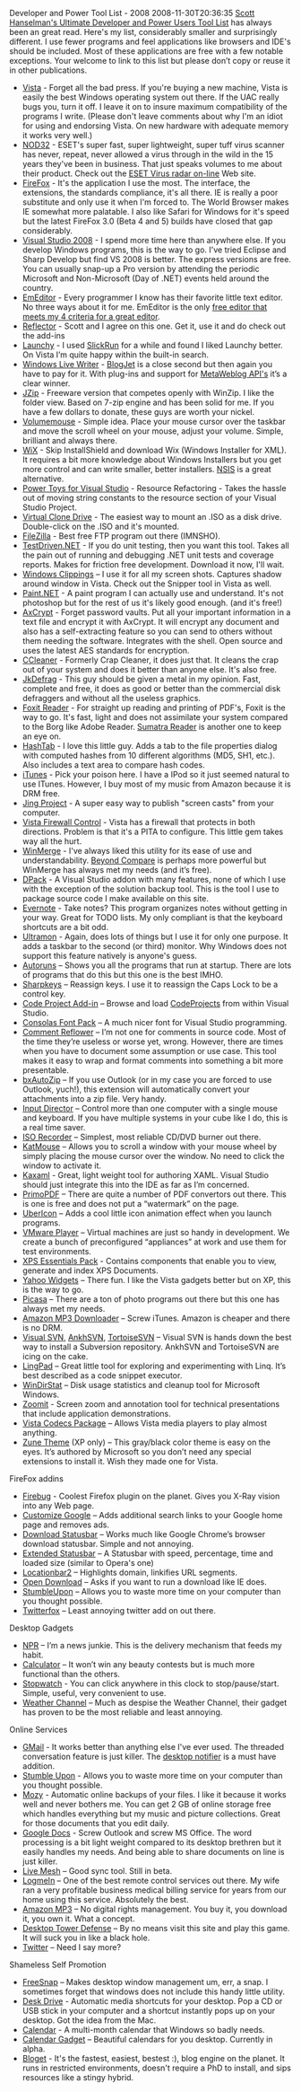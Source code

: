 Developer and Power Tool List - 2008
2008-11-30T20:36:35
[Scott Hanselman's Ultimate Developer and Power Users Tool List](http://www.hanselman.com/blog/ScottHanselmans2007UltimateDeveloperAndPowerUsersToolListForWindows.aspx) has always been an great read. Here's my list, considerably smaller and surprisingly different. I use fewer programs and feel applications like browsers and IDE's should be included. Most of these applications are free with a few notable exceptions. Your welcome to link to this list but please don’t copy or reuse it in other publications.

  * [Vista](http://www.microsoft.com/windows/windows-vista/default.aspx) - Forget all the bad press. If you're buying a new machine, Vista is easily the best Windows operating system out there. If the UAC really bugs you, turn it off. I leave it on to insure maximum compatibility of the programs I write. (Please don't leave comments about why I'm an idiot for using and endorsing Vista. On new hardware with adequate memory it works very well.) 
  * [NOD32](http://www.eset.com/) - ESET's super fast, super lightweight, super tuff virus scanner has never, repeat, never allowed a virus through in the wild in the 15 years they've been in business. That just speaks volumes to me about their product. Check out the [ESET Virus radar on-line](http://www.virus-radar.com/) Web site. 
  * [FireFox](http://getfirefox.com) - It's the application I use the most. The interface, the extensions, the standards compliance, it's all there. IE is really a poor substitute and only use it when I'm forced to. The World Browser makes IE somewhat more palatable. I also like Safari for Windows for it's speed but the latest FireFox 3.0 (Beta 4 and 5) builds have closed that gap considerably. 
  * [Visual Studio 2008](http://www.microsoft.com/express/) - I spend more time here than anywhere else. If you develop Windows programs, this is the way to go. I've tried Eclipse and Sharp Develop but find VS 2008 is better. The express versions are free. You can usually snap-up a Pro version by attending the periodic Microsoft and Non-Microsoft (Day of .NET) events held around the country. 
  * [EmEditor](http://www.download.com/EmEditor-Free/3000-2352_4-10493299.html) - Every programmer I know has their favorite little text editor. No three ways about it for me. EmEditor is the only [free editor that meets my 4 criteria for a great editor](/blog/post/2008/03/30/the-best-free-text-editor). 
  * [Reflector](http://www.red-gate.com/products/reflector/) - Scott and I agree on this one. Get it, use it and do check out the add-ins 
  * [Launchy](http://www.launchy.net/) - I used [SlickRun](http://www.bayden.com/SlickRun/) for a while and found I liked Launchy better. On Vista I’m quite happy within the built-in search. 
  * [Windows Live Writer](http://windowslivewriter.spaces.live.com/) - [BlogJet](http://www.codingrobots.com/blogjet/) is a close second but then again you have to pay for it. With plug-ins and support for [MetaWeblog API's](http://www.xmlrpc.com/metaWeblogApi) it’s a clear winner. 
  * [JZip](http://www.jzip.com/) - Freeware version that competes openly with WinZip. I like the folder view. Based on 7-zip engine and has been solid for me. If you have a few dollars to donate, these guys are worth your nickel. 
  * [Volumemouse](http://www.nirsoft.net/utils/volumouse.html) - Simple idea. Place your mouse cursor over the taskbar and move the scroll wheel on your mouse, adjust your volume. Simple, brilliant and always there. 
  * [WiX](http://wix.sourceforge.net/) - Skip InstallShield and download Wix (Windows Installer for XML). It requires a bit more knowledge about Windows Installers but you get more control and can write smaller, better installers. [NSIS](http://nsis.sourceforge.net/Main_Page) is a great alternative. 
  * [Power Toys for Visual Studio](http://msdn.microsoft.com/en-us/vs2005/aa718340.aspx) - Resource Refactoring - Takes the hassle out of moving string constants to the resource section of your Visual Studio Project. 
  * [Virtual Clone Drive](http://www.slysoft.com/en/virtual-clonedrive.html) - The easiest way to mount an .ISO as a disk drive. Double-click on the .ISO and it's mounted. 
  * [FileZilla](http://filezilla-project.org/) - Best free FTP program out there (IMNSHO). 
  * [TestDriven.NET](http://www.testdriven.net/) - If you do unit testing, then you want this tool. Takes all the pain out of running and debugging .NET unit tests and coverage reports. Makes for friction free development. Download it now, I'll wait. 
  * [Windows Clippings](http://weblogs.asp.net/kennykerr/archive/2005/09/30/426280.aspx) – I use it for all my screen shots. Captures shadow around window in Vista. Check out the Snipper tool in Vista as well. 
  * [Paint.NET](http://www.getpaint.net/) - A paint program I can actually use and understand. It's not photoshop but for the rest of us it's likely good enough. (and it's free!) 
  * [AxCrypt](http://www.axantum.com/AxCrypt/) - Forget password vaults. Put all your important information in a text file and encrypt it with AxCrypt. It will encrypt any document and also has a self-extracting feature so you can send to others without them needing the software. Integrates with the shell. Open source and uses the latest AES standards for encryption. 
  * [CCleaner](http://www.ccleaner.com/) - Formerly Crap Cleaner, it does just that. It cleans the crap out of your system and does it better than anyone else. It's also free. 
  * [JkDefrag](http://www.kessels.com/Jkdefrag/) - This guy should be given a metal in my opinion. Fast, complete and free, it does as good or better than the commercial disk defraggers and without all the useless graphics. 
  * [Foxit Reader](http://www.foxitsoftware.com/pdf/rd_intro.php) - For straight up reading and printing of PDF's, Foxit is the way to go. It's fast, light and does not assimilate your system compared to the Borg like Adobe Reader. [Sumatra Reader](http://blog.kowalczyk.info/software/sumatrapdf/) is another one to keep an eye on. 
  * [HashTab](http://beeblebrox.org/hashtab/) - I love this little guy. Adds a tab to the file properties dialog with computed hashes from 10 different algorithms (MD5, SH1, etc.). Also includes a text area to compare hash codes. 
  * [iTunes](http://www.apple.com/itunes/overview/) - Pick your poison here. I have a IPod so it just seemed natural to use ITunes. However, I buy most of my music from Amazon because it is DRM free. 
  * [Jing Project](http://www.jingproject.com/) - A super easy way to publish "screen casts" from your computer. 
  * [Vista Firewall Control](http://www.sphinx-soft.com/Vista/index.html) - Vista has a firewall that protects in both directions. Problem is that it's a PITA to configure. This little gem takes way all the hurt. 
  * [WinMerge](http://winmerge.org/) - I've always liked this utility for its ease of use and understandability. [Beyond Compare](http://www.scootersoftware.com/) is perhaps more powerful but WinMerge has always met my needs (and it’s free). 
  * [DPack](http://www.usysware.com/dpack/) - A Visual Studio addon with many features, none of which I use with the exception of the solution backup tool. This is the tool I use to package source code I make available on this site. 
  * [Evernote](http://evernote.com/) - Take notes? This program organizes notes without getting in your way. Great for TODO lists. My only compliant is that the keyboard shortcuts are a bit odd. 
  * [Ultramon](ultramon) - Again, does lots of things but I use it for only one purpose. It adds a taskbar to the second (or third) monitor. Why Windows does not support this feature natively is anyone's guess. 
  * [Autoruns](http://technet.microsoft.com/en-us/sysinternals/bb963902.aspx) – Shows you all the programs that run at startup. There are lots of programs that do this but this one is the best IMHO. 
  * [Sharpkeys](http://www.randyrants.com/sharpkeys/) – Reassign keys. I use it to reassign the Caps Lock to be a control key. 
  * [Code Project Add-in](http://geekswithblogs.net/sdorman/archive/2007/08/15/The-Code-Project-Browser-Add-in-for-Visual-Studio.aspx) – Browse and load [CodeProjects](http://www.codeproject.com/) from within Visual Studio. 
  * [Consolas Font Pack](http://www.microsoft.com/downloads/details.aspx?familyid=22e69ae4-7e40-4807-8a86-b3d36fab68d3&displaylang=en) – A much nicer font for Visual Studio programming. 
  * [Comment Reflower](http://commentreflower.sourceforge.net/) – I’m not one for comments in source code. Most of the time they’re useless or worse yet, wrong. However, there are times when you have to document some assumption or use case. This tool makes it easy to wrap and format comments into something a bit more presentable. 
  * [bxAutoZip](http://www.baxbex.com/bxautozip.html) – If you use Outlook (or in my case you are forced to use Outlook, yuch!), this extension will automatically convert your attachments into a zip file. Very handy. 
  * [Input Director](http://www.inputdirector.com/) – Control more than one computer with a single mouse and keyboard. If you have multiple systems in your cube like I do, this is a real time saver. 
  * [ISO Recorder](http://isorecorder.alexfeinman.com/isorecorder.htm) – Simplest, most reliable CD/DVD burner out there. 
  * [KatMouse](http://ehiti.de/katmouse/) – Allows you to scroll a window with your mouse wheel by simply placing the mouse cursor over the window. No need to click the window to activate it. 
  * [Kaxaml](http://blog.skitsanos.com/2008/06/kaxml-free-tool-for-silverlight.html) - Great, light weight tool for authoring XAML. Visual Studio should just integrate this into the IDE as far as I’m concerned. 
  * [PrimoPDF](http://www.primopdf.com/) – There are quite a number of PDF convertors out there. This is one is free and does not put a “watermark” on the page. 
  * [UberIcon](http://ubericon.com/) – Adds a cool little icon animation effect when you launch programs. 
  * [VMware Player](http://www.vmware.com/products/player/) – Virtual machines are just so handy in development. We create a bunch of preconfigured “appliances” at work and use them for test environments. 
  * [XPS Essentials Pack](http://www.microsoft.com/downloads/details.aspx?FamilyId=B8DCFFDD-E3A5-44CC-8021-7649FD37FFEE&displaylang=en) - Contains components that enable you to view, generate and index XPS Documents. 
  * [Yahoo Widgets](http://widgets.yahoo.com/) – There fun. I like the Vista gadgets better but on XP, this is the way to go. 
  * [Picasa](http://picasa.google.com/#utm_campaign=en&utm_source=en-ha-na-us-bk&utm_medium=ha&utm_term=picasa%202) – There are a ton of photo programs out there but this one has always met my needs. 
  * [Amazon MP3 Downloader](http://www.amazon.com/b/?ie=UTF8&node=163856011&tag=googhydr-20&hvadid=2410452201&ref=pd_sl_71g7zjo3a7_e) – Screw iTunes. Amazon is cheaper and there is no DRM. 
  * [Visual SVN](http://www.visualsvn.com/), [AnkhSVN](http://ankhsvn.open.collab.net/), [TortoiseSVN](http://tortoisesvn.tigris.org/) – Visual SVN is hands down the best way to install a Subversion repository. AnkhSVN and TortoiseSVN are icing on the cake. 
  * [LingPad](http://www.linqpad.net/) – Great little tool for exploring and experimenting with Linq. It’s best described as a code snippet executor. 
  * [WinDirStat](http://windirstat.info/) – Disk usage statistics and cleanup tool for Microsoft Windows. 
  * [Zoomit](http://technet.microsoft.com/en-us/sysinternals/bb897434.aspx) - Screen zoom and annotation tool for technical presentations that include application demonstrations. 
  * [Vista Codecs Package](http://shark007.net/) – Allows Vista media players to play almost anything. 
  * [Zune Theme](http://www.downloadsquad.com/2006/11/03/windows-xp-zune-theme/) (XP only) – This gray/black color theme is easy on the eyes. It’s authored by Microsoft so you don’t need any special extensions to install it. Wish they made one for Vista. 

FireFox addins

  * [Firebug](http://getfirebug.com/) - Coolest Firefox plugin on the planet. Gives you X-Ray vision into any Web page. 
  * [Customize Google](http://www.customizegoogle.com/) – Adds additional search links to your Google home page and removes ads. 
  * [Download Statusbar](https://addons.mozilla.org/en-US/firefox/addon/26) – Works much like Google Chrome’s browser download statusbar. Simple and not annoying. 
  * [Extended Statusbar](https://addons.mozilla.org/en-US/firefox/addon/1433) – A Statusbar with speed, percentage, time and loaded size (similar to Opera's one) 
  * [Locationbar2](https://addons.mozilla.org/en-US/firefox/addon/4014) – Highlights domain, linkifies URL segments. 
  * [Open Download](https://addons.mozilla.org/en-US/firefox/addon/207) – Asks if you want to run a download like IE does. 
  * [StumbleUpon](http://www.stumbleupon.com/) – Allows you to waste more time on your computer than you thought possible. 
  * [Twitterfox](https://addons.mozilla.org/en-US/firefox/addon/5081) – Least annoying twitter add on out there. 

Desktop Gadgets

  * [NPR](http://www.softpedia.com/get/Windows-Widgets/Internet-Radio-Widgets/NPR-Player-Vista-Gadget.shtml) – I’m a news junkie. This is the delivery mechanism that feeds my habit. 
  * [Calculator](http://gallery.live.com/liveItemDetail.aspx?li=69430d4e-9452-4b8b-b00b-a43e4e91d41e&bt=1&pl=1) – It won’t win any beauty contests but is much more functional than the others. 
  * [Stopwatch](http://gallery.live.com/liveItemDetail.aspx?li=a7ca6bd4-15f1-44a5-b6ba-31b2daf75e47&bt=1) - You can click anywhere in this clock to stop/pause/start. Simple, useful, very convenient to use. 
  * [Weather Channel](http://gallery.live.com/liveItemDetail.aspx?li=8e134119-7320-4d3b-a5b0-60b025db3956&bt=1) – Much as despise the Weather Channel, their gadget has proven to be the most reliable and least annoying. 

Online Services

  * [GMail](http://mail.google.com/mail) - It works better than anything else I've ever used. The threaded conversation feature is just killer. The [desktop notifier](http://toolbar.google.com/gmail-helper/notifier_windows.html) is a must have addition. 
  * [Stumble Upon](http://www.stumbleupon.com/) - Allows you to waste more time on your computer than you thought possible. 
  * [Mozy](http://mozy.com/) - Automatic online backups of your files. I like it because it works well and never bothers me. You can get 2 GB of online storage free which handles everything but my music and picture collections. Great for those documents that you edit daily. 
  * [Google Docs](http://docs.google.com/?pli=1) - Screw Outlook and screw MS Office. The word processing is a bit light weight compared to its desktop brethren but it easily handles my needs. And being able to share documents on line is just killer. 
  * [Live Mesh](https://www.mesh.com/Welcome/default.aspx) – Good sync tool. Still in beta. 
  * [LogmeIn](https://secure.logmein.com/home.asp?lang=en) – One of the best remote control services out there. My wife ran a very profitable business medical billing service for years from our home using this service. Absolutely the best. 
  * [Amazon MP3](http://www.amazon.com/gp/browse.html?node=163856011) – No digital rights management. You buy it, you download it, you own it. What a concept. 
  * [Desktop Tower Defense](http://www.handdrawngames.com/DesktopTD/game.asp) – By no means visit this site and play this game. It will suck you in like a black hole. 
  * [Twitter](http://twitter.com) – Need I say more? 

Shameless Self Promotion

  * [FreeSnap](/freesnap) – Makes desktop window management um, err, a snap. I sometimes forget that windows does not include this handy little utility. 
  * [Desk Drive](/deskdrive) - Automatic media shortcuts for your desktop. Pop a CD or USB stick in your computer and a shortcut instantly pops up on your desktop. Got the idea from the Mac. 
  * [Calendar](/calendar) - A multi-month calendar that Windows so badly needs. 
  * [Calendar Gadget](/calendargadget) – Beautiful calendars for you desktop. Currently in alpha. 
  * [Bloget](/bloget) - It's the fastest, easiest, bestest :), blog engine on the planet. It runs in restricted environments, doesn't require a PhD to install, and sips resources like a stingy hybrid. 
